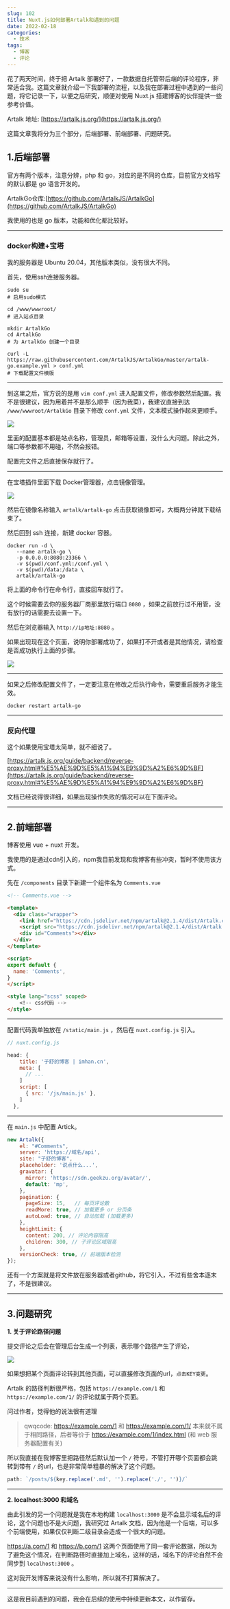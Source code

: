```yaml
---
slug: 102
title: Nuxt.js如何部署Artalk和遇到的问题
date: 2022-02-18
categories: 
  - 技术
tags: 
  - 博客
  - 评论
---
```



花了两天时间，终于把 Artalk 部署好了，一款数据自托管带后端的评论程序，非常适合我。这篇文章就介绍一下我部署的流程，以及我在部署过程中遇到的一些问题，将它记录一下，以便之后研究，顺便对使用 Nuxt.js 搭建博客的伙伴提供一些参考价值。



Artalk 地址: [https://artalk.js.org/](https://artalk.js.org/)

这篇文章我将分为三个部分，后端部署、前端部署、问题研究。

## 1.后端部署

官方有两个版本，注意分辨，php 和 go，对应的是不同的仓库，目前官方文档写的默认都是 go 语言开发的。

ArtalkGo仓库:[https://github.com/ArtalkJS/ArtalkGo](https://github.com/ArtalkJS/ArtalkGo)

我使用的也是 go 版本，功能和优化都比较好。

---

### docker构建+宝塔

我的服务器是 Ubuntu 20.04，其他版本类似，没有很大不同。

首先，使用ssh连接服务器。

```shell
sudo su 
# 启用sudo模式

cd /www/wwwroot/
# 进入站点目录

mkdir ArtalkGo
cd ArtalkGo
# 为 ArtalkGo 创建一个目录

curl -L https://raw.githubusercontent.com/ArtalkJS/ArtalkGo/master/artalk-go.example.yml > conf.yml
# 下载配置文件模版

```

---

到这里之后，官方说的是用 `vim conf.yml` 进入配置文件，修改参数然后配置。我不是很建议，因为用着并不是那么顺手（因为我菜），我建议直接到达 `/www/wwwroot/ArtalkGo` 目录下修改 `conf.yml` 文件，文本模式操作起来更顺手。

![](https://imgurl.zishu.me/images/2022/02/18/1861474b101c0fb69d42e7f922a52fea.png)

里面的配置基本都是站点名称，管理员，邮箱等设置，没什么大问题。除此之外，端口等参数都不用碰，不然会报错。

配置完文件之后直接保存就行了。

---

在宝塔插件里面下载 Docker管理器，点击镜像管理。

![](https://imgurl.zishu.me/images/2022/02/18/d2d1227986b852267f027bd6f815b7e9.png)

然后在镜像名称输入 `artalk/artalk-go` 点击获取镜像即可，大概两分钟就下载结束了。

然后回到 ssh 连接，新建 docker 容器。

```shell
docker run -d \
   --name artalk-go \
   -p 0.0.0.0:8080:23366 \
   -v $(pwd)/conf.yml:/conf.yml \
   -v $(pwd)/data:/data \
   artalk/artalk-go
```

将上面的命令行在命令行，直接回车就行了。

这个时候需要去你的服务器厂商那里放行端口 `8080` ，如果之前放行过不用管，没有放行的话需要去设置一下。

然后在浏览器输入 `http://ip地址:8080` 。

如果出现现在这个页面，说明你部署成功了，如果打不开或者是其他情况，请检查是否成功执行上面的步骤。

![](https://imgurl.zishu.me/images/2022/02/18/571d246b4aa2e9574a2a543364a965d2.png)

---

如果之后修改配置文件了，一定要注意在修改之后执行命令，需要重启服务才能生效。

```shell
docker restart artalk-go
```

---

### 反向代理

这个如果使用宝塔太简单，就不细说了。

[https://artalk.js.org/guide/backend/reverse-proxy.html#%E5%AE%9D%E5%A1%94%E9%9D%A2%E6%9D%BF](https://artalk.js.org/guide/backend/reverse-proxy.html#%E5%AE%9D%E5%A1%94%E9%9D%A2%E6%9D%BF)

文档已经说得很详细，如果出现操作失败的情况可以在下面评论。

---


## 2.前端部署

博客使用 vue + nuxt 开发。

我使用的是通过cdn引入的，npm我目前发现和我博客有些冲突，暂时不使用该方式。

先在 `/components` 目录下新建一个组件名为 `Comments.vue`

```html
<!-- Comments.vue -->

<template>
  <div class="wrapper">
	<link href="https://cdn.jsdelivr.net/npm/artalk@2.1.4/dist/Artalk.css" rel="stylesheet">
	<script src="https://cdn.jsdelivr.net/npm/artalk@2.1.4/dist/Artalk.js"></script>
	<div id="Comments"></div>
  </div>
</template>

<script>
export default {
  name: 'Comments',
}
</script>

<style lang="scss" scoped>
	<!-- css代码 -->
</style>
```

---

配置代码我单独放在 `/static/main.js` ，然后在 `nuxt.config.js` 引入。

```js
// nuxt.config.js

head: {
    title: '子舒的博客 | imhan.cn',
    meta: [
      // ...
    ]
    script: [
      { src: '/js/main.js' },
    ]
  },
```

---

在 `main.js` 中配置 Artick。

```js
new Artalk({
	el: "#Comments",
	server: 'https://域名/api',
	site: "子舒的博客",
	placeholder: '说点什么...',
	gravatar: {
	  mirror: 'https://sdn.geekzu.org/avatar/',
	  default: 'mp',
	},
	pagination: {
	  pageSize: 15,   // 每页评论数
	  readMore: true, // 加载更多 or 分页条
	  autoLoad: true, // 自动加载 (加载更多)
	},
	heightLimit: {
	  content: 200, // 评论内容限高
	  children: 300, // 子评论区域限高
	},
	versionCheck: true, // 前端版本检测
});
```


还有一个方案就是将文件放在服务器或者github，将它引入，不过有些舍本逐末了，不是很建议。

---

## 3.问题研究

**1. 关于评论路径问题**

提交评论之后会在管理后台生成一个列表，表示哪个路径产生了评论，

![](https://imgurl.zishu.me/images/2022/02/18/5bb72fd1a3427c31aaaf91c8637435c8.png)

如果想把某个页面评论转到其他页面，可以直接修改页面的url，`点击KEY变更`。

Artalk 的路径判断很严格，包括 `https://example.com/1` 和 `https://example.com/1/` 的评论就属于两个页面。

问过作者，觉得他的说法很有道理

>qwqcode: https://example.com/1 和 https://example.com/1/ 本来就不属于相同路径，后者等价于 https://example.com/1/index.html (和 web 服务器配置有关)

所以我直接在我博客里把路径然后默认加一个 `/` 符号，不管打开哪个页面都会跳转到带有 `/` 的url，也是非常简单粗暴的解决了这个问题。

```js
path: `/posts/${key.replace('.md', '').replace('./', '')}/`
```

---

**2. localhost:3000 和域名**

由此引发的另一个问题就是我在本地构建 `localhost:3000` 是不会显示域名后的评论，这个问题也不是大问题，我研究过 Artalk 文档，因为他是一个后端，可以多个前端使用，如果仅仅判断二级目录会造成一个很大的问题。

https://a.com/1 和 https://b.com/1  这两个页面使用了同一套评论数据，所以为了避免这个情况，在判断路径时直接加上域名，这样的话，域名下的评论自然不会同步到 `localhost:3000` 。

这对我开发博客来说没有什么影响，所以就不打算解决了。


---


这是我目前遇到的问题，我会在后续的使用中持续更新本文，以作留存。